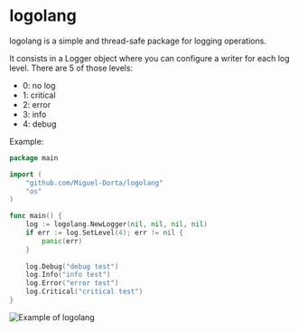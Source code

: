# logolang
logolang is a simple and thread-safe package for logging operations.

It consists in a Logger object where you can configure a writer for each log level. There are 5 of those levels:
- 0: no log
- 1: critical
- 2: error
- 3: info
- 4: debug

Example:
```go
package main

import (
	"github.com/Miguel-Dorta/logolang"
	"os"
)

func main() {
	log := logolang.NewLogger(nil, nil, nil, nil)
	if err := log.SetLevel(4); err != nil {
		panic(err)
	}
	
	log.Debug("debug test")
	log.Info("info test")
	log.Error("error test")
	log.Critical("critical test")
}
```

![Example of logolang](https://i.nth.sh/media/4mM4w8KV46/nU17GQ50q1.png)
